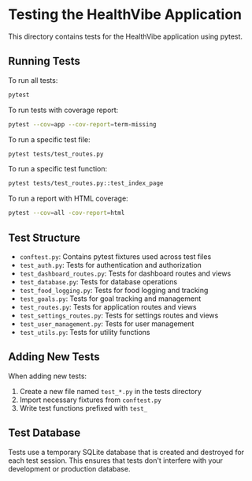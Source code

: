 # Testing the HealthVibe Application

This directory contains tests for the HealthVibe application using pytest.

## Running Tests

To run all tests:

```bash
pytest
```

To run tests with coverage report:

```bash
pytest --cov=app --cov-report=term-missing
```

To run a specific test file:

```bash
pytest tests/test_routes.py
```

To run a specific test function:

```bash
pytest tests/test_routes.py::test_index_page
```

To run a report with HTML coverage: 
```bash
pytest --cov=all -cov-report=html
```

## Test Structure

- `conftest.py`: Contains pytest fixtures used across test files
- `test_auth.py`: Tests for authentication and authorization
- `test_dashboard_routes.py`: Tests for dashboard routes and views
- `test_database.py`: Tests for database operations
- `test_food_logging.py`: Tests for food logging and tracking
- `test_goals.py`: Tests for goal tracking and management
- `test_routes.py`: Tests for application routes and views
- `test_settings_routes.py`: Tests for settings routes and views
- `test_user_management.py`: Tests for user management
- `test_utils.py`: Tests for utility functions  

## Adding New Tests

When adding new tests:

1. Create a new file named `test_*.py` in the tests directory
2. Import necessary fixtures from `conftest.py`
3. Write test functions prefixed with `test_`

## Test Database

Tests use a temporary SQLite database that is created and destroyed for each test session. This ensures that tests don't interfere with your development or production database. 